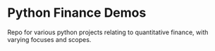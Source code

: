 # Python Finance Demos
 Repo for various python projects relating to quantitative finance, with varying focuses and scopes.
